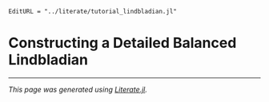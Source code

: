 ```@meta
EditURL = "../literate/tutorial_lindbladian.jl"
```

# Constructing a Detailed Balanced Lindbladian

---

*This page was generated using [Literate.jl](https://github.com/fredrikekre/Literate.jl).*


